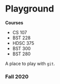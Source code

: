 # Playground

**Courses**
* CS 107
* BST 228
* HDSC 375
* BST 300
* BST 280

A place to play with `git`.

### Fall 2020
